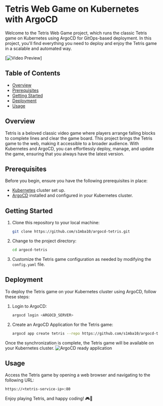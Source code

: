 # Tetris Web Game on Kubernetes with ArgoCD

Welcome to the Tetris Web Game project, which runs the classic Tetris game on Kubernetes using ArgoCD for GitOps-based deployment. In this project, you'll find everything you need to deploy and enjoy the Tetris game in a scalable and automated way.

[![Video Preview](https://youtu.be/-XsB99zg-EM)]


## Table of Contents

- [Overview](#overview)
- [Prerequisites](#prerequisites)
- [Getting Started](#getting-started)
- [Deployment](#deployment)
- [Usage](#usage)


## Overview

Tetris is a beloved classic video game where players arrange falling blocks to complete lines and clear the game board. This project brings the Tetris game to the web, making it accessible to a broader audience. With Kubernetes and ArgoCD, you can effortlessly deploy, manage, and update the game, ensuring that you always have the latest version.

## Prerequisites

Before you begin, ensure you have the following prerequisites in place:

- [Kubernetes](https://kubernetes.io/) cluster set up.
- [ArgoCD](https://argoproj.github.io/argo-cd/) installed and configured in your Kubernetes cluster.

## Getting Started

1. Clone this repository to your local machine:

   ```bash
   git clone https://github.com/s1mba10/argocd-tetris.git
   ```

2. Change to the project directory:

   ```bash
   cd argocd-tetris
   ```

3. Customize the Tetris game configuration as needed by modifying the `config.yaml` file.

## Deployment

To deploy the Tetris game on your Kubernetes cluster using ArgoCD, follow these steps:

1. Login to ArgoCD:

   ```bash
   argocd login <ARGOCD_SERVER>
   ```

2. Create an ArgoCD Application for the Tetris game:

   ```bash
   argocd app create tetris --repo https://github.com/s1mba10/argocd-tetris.git --path manifests --dest-server https://kubernetes.default.svc --dest-namespace default --sync-policy automated
   ```

Once the synchronization is complete, the Tetris game will be available on your Kubernetes cluster.
![ArgoCD ready application](https://github.com/s1mba10/argocd-tetris/assets/101098236/e6c55a42-1340-44e2-9300-70201b1e3cd7)


## Usage

Access the Tetris game by opening a web browser and navigating to the following URL:

```
https://<tetris-service-ip>:80
```
Enjoy playing Tetris, and happy coding! 🎮🚀
